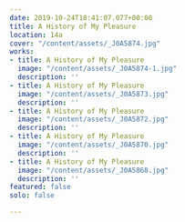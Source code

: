 ```yaml
---
date: 2019-10-24T18:41:07.077+00:00
title: A History of My Pleasure
location: 14a
cover: "/content/assets/_J0A5874.jpg"
works:
- title: A History of My Pleasure
  image: "/content/assets/_J0A5874-1.jpg"
  description: ''
- title: A History of My Pleasure
  image: "/content/assets/_J0A5873.jpg"
  description: ''
- title: A History of My Pleasure
  image: "/content/assets/_J0A5872.jpg"
  description: ''
- title: A History of My Pleasure
  image: "/content/assets/_J0A5870.jpg"
  description: ''
- title: A History of My Pleasure
  image: "/content/assets/_J0A5868.jpg"
  description: ''
featured: false
solo: false

---
```

